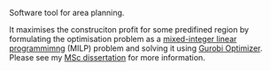 Software tool for area planning. 

It maximises the construciton profit for some predifined region by formulating the optimisation problem as a [mixed-integer linear programmimng](https://en.wikipedia.org/wiki/Linear_programming#Integer_unknowns) (MILP) problem and solving it using [Gurobi Optimizer](https://www.gurobi.com/). Please see my [MSc dissertation](https://shmarov.com/files/fedor-shmarov-msc-dissertation.pdf) for more information.
